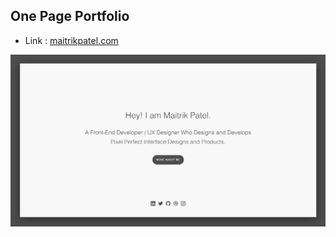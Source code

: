 ## One Page Portfolio

- Link : [maitrikpatel.com](http://www.maitrikpatel.com)

![Portfolio SnapShot](./portfolioimg.png)
